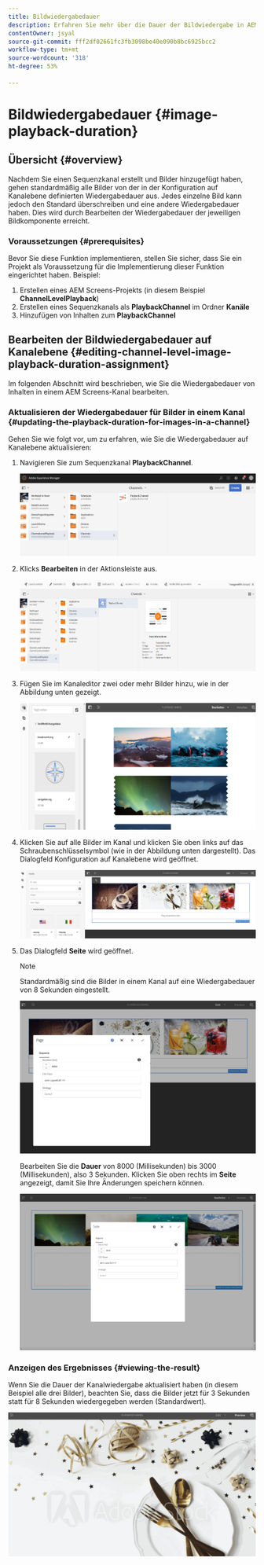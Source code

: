 ```yaml
---
title: Bildwiedergabedauer
description: Erfahren Sie mehr über die Dauer der Bildwiedergabe in AEM Screens.
contentOwner: jsyal
source-git-commit: fff2df02661fc3fb3098be40e090b8bc6925bcc2
workflow-type: tm+mt
source-wordcount: '318'
ht-degree: 53%

---
```



# Bildwiedergabedauer {#image-playback-duration}

## Übersicht {#overview}

Nachdem Sie einen Sequenzkanal erstellt und Bilder hinzugefügt haben, gehen standardmäßig alle Bilder von der in der Konfiguration auf Kanalebene definierten Wiedergabedauer aus. Jedes einzelne Bild kann jedoch den Standard überschreiben und eine andere Wiedergabedauer haben. Dies wird durch Bearbeiten der Wiedergabedauer der jeweiligen Bildkomponente erreicht.

### Voraussetzungen {#prerequisites}

Bevor Sie diese Funktion implementieren, stellen Sie sicher, dass Sie ein Projekt als Voraussetzung für die Implementierung dieser Funktion eingerichtet haben. Beispiel:

1. Erstellen eines AEM Screens-Projekts (in diesem Beispiel **ChannelLevelPlayback**)
1. Erstellen eines Sequenzkanals als **PlaybackChannel** im Ordner **Kanäle**
1. Hinzufügen von Inhalten zum **PlaybackChannel**

## Bearbeiten der Bildwiedergabedauer auf Kanalebene {#editing-channel-level-image-playback-duration-assignment}

Im folgenden Abschnitt wird beschrieben, wie Sie die Wiedergabedauer von Inhalten in einem AEM Screens-Kanal bearbeiten.

### Aktualisieren der Wiedergabedauer für Bilder in einem Kanal {#updating-the-playback-duration-for-images-in-a-channel}

Gehen Sie wie folgt vor, um zu erfahren, wie Sie die Wiedergabedauer auf Kanalebene aktualisieren:

1. Navigieren Sie zum Sequenzkanal **PlaybackChannel**.

   ![screen_shot_2019-06-24at62818pm](assets/screen_shot_2019-06-24at62818pm.png)

1. Klicks **Bearbeiten** in der Aktionsleiste aus.

   ![screen_shot_2019-06-24at70141pm](assets/screen_shot_2019-06-24at70141pm.png)

1. Fügen Sie im Kanaleditor zwei oder mehr Bilder hinzu, wie in der Abbildung unten gezeigt.

   ![screen_shot_2019-06-24at90534pm](assets/screen_shot_2019-06-24at90534pm.png)

1. Klicken Sie auf alle Bilder im Kanal und klicken Sie oben links auf das Schraubenschlüsselsymbol (wie in der Abbildung unten dargestellt). Das Dialogfeld Konfiguration auf Kanalebene wird geöffnet.

   ![screen_shot_2019-06-25at95945am](assets/screen_shot_2019-06-25at95945am.png)

1. Das Dialogfeld **Seite** wird geöffnet.

   >[!NOTE]
   >
   >Standardmäßig sind die Bilder in einem Kanal auf eine Wiedergabedauer von 8 Sekunden eingestellt.

   ![screen_shot_2019-06-25at100343am](assets/screen_shot_2019-06-25at100343am.png)

   Bearbeiten Sie die **Dauer** von 8000 (Millisekunden) bis 3000 (Millisekunden), also 3 Sekunden. Klicken Sie oben rechts im **Seite** angezeigt, damit Sie Ihre Änderungen speichern können.

   ![screen_shot_2019-06-25at101527am](assets/screen_shot_2019-06-25at101527am.png)

### Anzeigen des Ergebnisses {#viewing-the-result}

Wenn Sie die Dauer der Kanalwiedergabe aktualisiert haben (in diesem Beispiel alle drei Bilder), beachten Sie, dass die Bilder jetzt für 3 Sekunden statt für 8 Sekunden wiedergegeben werden (Standardwert).

![channel_preview](assets/channel_preview.gif)

